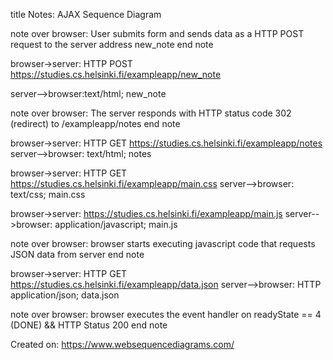 title Notes: AJAX Sequence Diagram

note over browser:
User submits form and sends 
data as a HTTP POST request 
to the server address new_note
end note

browser->server: HTTP POST https://studies.cs.helsinki.fi/exampleapp/new_note

server-->browser:text/html; new_note

note over browser:
The server responds with 
HTTP status code 302 (redirect) 
to /exampleapp/notes
end note

browser->server: HTTP GET https://studies.cs.helsinki.fi/exampleapp/notes
server-->browser: text/html; notes

browser->server: HTTP GET https://studies.cs.helsinki.fi/exampleapp/main.css
server-->browser: text/css; main.css

browser->server: https://studies.cs.helsinki.fi/exampleapp/main.js
server-->browser: application/javascript; main.js

note over browser:
browser starts executing javascript code 
that requests JSON data from server
end note

browser->server: HTTP GET https://studies.cs.helsinki.fi/exampleapp/data.json
server-->browser: HTTP application/json; data.json

note over browser:
browser executes the event handler
on readyState == 4 (DONE) && 
HTTP Status 200
end note

Created on: https://www.websequencediagrams.com/
